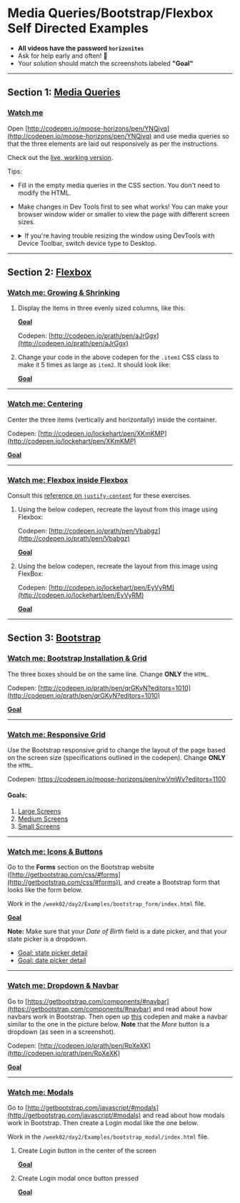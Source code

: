 # Media Queries/Bootstrap/Flexbox Self Directed Examples

- **All videos have the password `horizonites`**
- Ask for help early and often! 🙋
- Your solution should match the screenshots labeled **"Goal"**

---

## Section 1: [Media Queries](https://developer.mozilla.org/en-US/docs/Web/CSS/Media_Queries/Using_media_queries)

### [Watch me](https://vimeo.com/208401683)

Open [http://codepen.io/moose-horizons/pen/YNQjvq](http://codepen.io/moose-horizons/pen/YNQjvq) and
use media queries so that the three elements are laid out responsively as per the instructions.

Check out the [live, working version][live].



Tips:

- Fill in the empty media queries in the CSS section. You don't
  need to modify the HTML.
- Make changes in Dev Tools first to see what works! You can make your
  browser window wider or smaller to view the page with different screen
  sizes.
- <details><summary>
    If you're having trouble resizing the window using DevTools with Device Toolbar, switch device type to Desktop.
    </summary><p>

    ![How to switch device type animation](https://cl.ly/3j1f1N2U3N3R/Screen%20Recording%202017-09-11%20at%2006.49%20PM.gif)

    </p></details>


[live]: http://horizons-school-of-technology.github.io/week02/day2/warmup/solution/index.html

---

## Section 2: [Flexbox](https://css-tricks.com/snippets/css/a-guide-to-flexbox/)

### [Watch me: Growing & Shrinking](https://vimeo.com/208556243)

1. Display the items in three evenly sized columns, like this:

    [**Goal**][flex-sizing]

    Codepen: [http://codepen.io/prath/pen/aJrGgx](http://codepen.io/prath/pen/aJrGgx)


1. Change your code in the above codepen for the `.item1` CSS class to make it 5 times as large as `item2`. It should look like:

    [**Goal**][flex-ratio]

---

### [Watch me: Centering](https://vimeo.com/208572816)

Center the three items (vertically and horizontally) inside the container.

Codepen: [http://codepen.io/lockehart/pen/XKmKMP](http://codepen.io/lockehart/pen/XKmKMP)

[**Goal**][centering]

---

### [Watch me: Flexbox inside Flexbox](https://vimeo.com/208581685)

Consult this [reference on `justify-content`](https://css-tricks.com/snippets/css/a-guide-to-flexbox/#article-header-id-6)
for these exercises.

1. Using the below codepen, recreate the layout from this image using Flexbox:

    Codepen: [http://codepen.io/prath/pen/Vbabgz](http://codepen.io/prath/pen/Vbabgz)

    [**Goal**][flexInFlex_easy]

1. Using the below codepen, recreate the layout from this image using FlexBox:

    Codepen: [http://codepen.io/lockehart/pen/EyVyRM](http://codepen.io/lockehart/pen/EyVyRM)

    [**Goal**][flex]

---

## Section 3: [Bootstrap](http://getbootstrap.com/css/)

### [Watch me: Bootstrap Installation & Grid](https://vimeo.com/208747027)

The three boxes should be on the same line. Change __ONLY__ the `HTML`.

Codepen: [http://codepen.io/prath/pen/qrGKyN?editors=1010](http://codepen.io/prath/pen/qrGKyN?editors=1010)

[**Goal**][bootstrap_grid_easy]

---

### [Watch me: Responsive Grid](https://vimeo.com/208754060)

Use the Bootstrap responsive grid to change the layout of the page based on the screen size (specifications outlined in the codepen). Change __ONLY__ the `HTML`.

Codepen: https://codepen.io/moose-horizons/pen/rwVmWv?editors=1100

#### Goals:

1. [Large Screens][bootstrap-resp-lg]
1. [Medium Screens][bootstrap-resp-md]
1. [Small Screens][bootstrap-resp-sm]

---

### [Watch me: Icons & Buttons](https://vimeo.com/208866726)

Go to the __Forms__ section on the Bootstrap website ([http://getbootstrap.com/css/#forms](http://getbootstrap.com/css/#forms)), and create a Bootstrap form that looks like the form below.

Work in the `/week02/day2/Examples/bootstrap_form/index.html` file.

[**Goal**][bootstrap_final]

__Note:__ Make sure that your _Date of Birth_ field is a date picker, and that your state picker is a dropdown.

- [Goal: state picker detail](../images/bootstrap_form_state.png)
- [Goal: date picker detail](../images/bootstrap_form_date.png)

---

### [Watch me: Dropdown & Navbar](https://vimeo.com/209247462)

Go to [https://getbootstrap.com/components/#navbar](https://getbootstrap.com/components/#navbar) and read about how navbars work in Bootstrap. Then open up [this](http://codepen.io/prath/pen/RpXeXK) codepen and make a navbar similar to the one in the picture below. __Note__ that the _More_ button is a dropdown (as seen in a screenshot).

Codepen: [http://codepen.io/prath/pen/RpXeXK](http://codepen.io/prath/pen/RpXeXK)

[**Goal**][bootstrap_navbar]

---

### [Watch me: Modals](https://vimeo.com/212297915)

Go to [http://getbootstrap.com/javascript/#modals](http://getbootstrap.com/javascript/#modals) and read about how modals work in Bootstrap. Then create a Login modal like the one below.

Work in the `/week02/day2/Examples/bootstrap_modal/index.html` file.

1. Create Login button in the center of the screen

    [**Goal**][bootstrap_modal_button]

1. Create Login modal once button pressed

    [**Goal**][bootstrap_modal]

[centering]: ../images/centering.png
[flex]: ../images/flex.png
[flexInFlex_easy]: ../images/flexInFlex_easy.png
[flex-sizing]: ../images/flex-sizing.png
[flex-ratio]: ../images/flex-ratio.png
[bootstrap_grid_easy]: ../images/bootstrap_grid_easy.png
[bootstrap_final]: ../images/bootstrap_form_final.png
[bootstrap_navbar]: ../images/bootstrap_navbar.png
[bootstrap_modal_button]: ../images/bootstrap_modal_button.png
[bootstrap_modal]: ../images/bootstrap_modal.png
[bootstrap-resp-sm]: ../images/bootstrap-resp-sm.png
[bootstrap-resp-md]: ../images/bootstrap-resp-md.png
[bootstrap-resp-lg]: ../images/bootstrap-resp-lg.png
